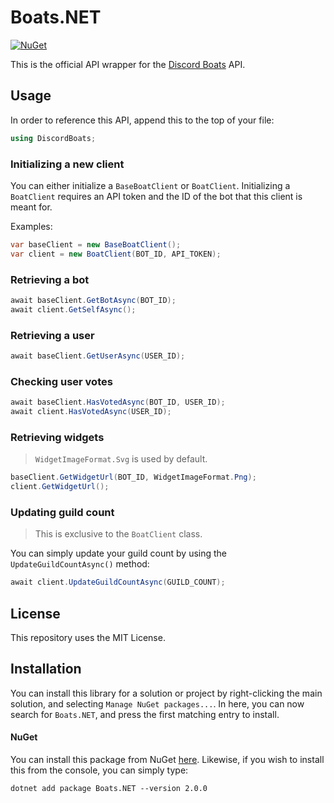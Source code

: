 # Boats.NET
[![NuGet](https://img.shields.io/nuget/vpre/Boats.NET.svg?maxAge=2592000?style=plastic)](https://www.nuget.org/packages/Boats.NET)

This is the official API wrapper for the [Discord Boats](https://www.discord.boats) API.

## Usage
In order to reference this API, append this to the top of your file:
```cs
using DiscordBoats;
```


### Initializing a new client
You can either initialize a `BaseBoatClient` or `BoatClient`. Initializing a `BoatClient` requires an API token and the ID of the bot that this client is meant for.

Examples:
```cs
var baseClient = new BaseBoatClient();
var client = new BoatClient(BOT_ID, API_TOKEN);
```

### Retrieving a bot
```cs
await baseClient.GetBotAsync(BOT_ID);
await client.GetSelfAsync();
```

### Retrieving a user
```cs
await baseClient.GetUserAsync(USER_ID);
```

### Checking user votes
```cs
await baseClient.HasVotedAsync(BOT_ID, USER_ID);
await client.HasVotedAsync(USER_ID);
```

### Retrieving widgets
> `WidgetImageFormat.Svg` is used by default.

```cs
baseClient.GetWidgetUrl(BOT_ID, WidgetImageFormat.Png);
client.GetWidgetUrl();
```

### Updating guild count
> This is exclusive to the `BoatClient` class.

You can simply update your guild count by using the `UpdateGuildCountAsync()` method:
```cs
await client.UpdateGuildCountAsync(GUILD_COUNT);
```

## License
This repository uses the MIT License.

## Installation
You can install this library for a solution or project by right-clicking the main solution, and selecting `Manage NuGet packages...`. In here, you can now search for `Boats.NET`, and press the first matching entry to install.

#### NuGet
You can install this package from NuGet [here](https://www.nuget.org/packages/Boats.NET). Likewise, if you wish to install this from the console, you can simply type:
```
dotnet add package Boats.NET --version 2.0.0
```
